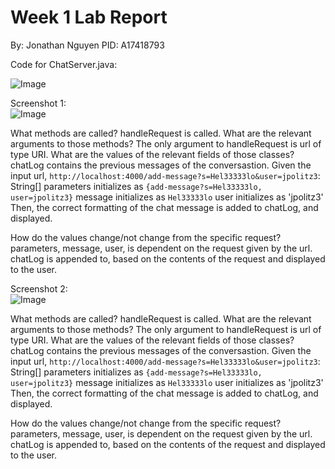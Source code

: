 # Week 1 Lab Report
By: Jonathan Nguyen
PID: A17418793

Code for ChatServer.java: <br>

![Image](https://i.imgur.com/Vdy3UGF.png)

Screenshot 1: <br>
![Image](https://i.imgur.com/hjcxRWm.png)

What methods are called? handleRequest is called.
What are the relevant arguments to those methods? The only argument to handleRequest is url of type URI.
What are the values of the relevant fields of those classes?
chatLog contains the previous messages of the conversastion.
Given the input url, `http://localhost:4000/add-message?s=Hel33333lo&user=jpolitz3`:
String[] parameters initializes as `{add-message?s=Hel33333lo, user=jpolitz3}`
message initializes as `Hel33333lo`
user initializes as 'jpolitz3'
Then, the correct formatting of the chat message is added to chatLog, and displayed.

How do the values change/not change from the specific request? 
parameters, message, user, is dependent on the request given by the url.
chatLog is appended to, based on the contents of the request and displayed to the user.

Screenshot 2: <br>
![Image](https://i.imgur.com/g6tlez0.png)

What methods are called? handleRequest is called.
What are the relevant arguments to those methods? The only argument to handleRequest is url of type URI.
What are the values of the relevant fields of those classes?
chatLog contains the previous messages of the conversastion.
Given the input url, `http://localhost:4000/add-message?s=Hel33333lo&user=jpolitz3`:
String[] parameters initializes as `{add-message?s=Hel33333lo, user=jpolitz3}`
message initializes as `Hel33333lo`
user initializes as 'jpolitz3'
Then, the correct formatting of the chat message is added to chatLog, and displayed.

How do the values change/not change from the specific request? 
parameters, message, user, is dependent on the request given by the url.
chatLog is appended to, based on the contents of the request and displayed to the user.
